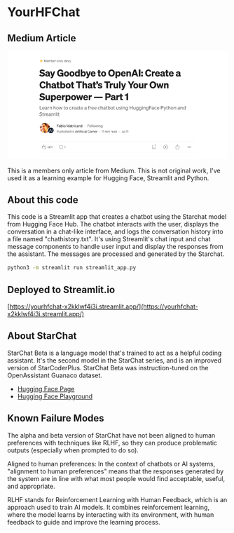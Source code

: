 # YourHFChat


## Medium Article

![Medium Article](<article-screenshot.png>)

This is a members only article from Medium.  This is not original work, I've used it as a learning example for Hugging Face, Streamlit and Python.

## About this code

This code is a Streamlit app that creates a chatbot using the Starchat model from Hugging Face Hub. The chatbot interacts with the user, displays the conversation in a chat-like interface, and logs the conversation history into a file named "chathistory.txt". It's using Streamlit's chat input and chat message components to handle user input and display the responses from the assistant. The messages are processed and generated by the Starchat.  

```sh
python3 -m streamlit run streamlit_app.py  
```

## Deployed to Streamlit.io

[https://yourhfchat-x2kklwf4i3i.streamlit.app/](https://yourhfchat-x2kklwf4i3i.streamlit.app/)

## About StarChat

StarChat Beta is a language model that's trained to act as a helpful coding assistant. It's the second model in the StarChat series, and is an improved version of StarCoderPlus. StarChat Beta was instruction-tuned on the OpenAssistant Guanaco dataset.

- [Hugging Face Page](https://huggingface.co/HuggingFaceH4/starchat-beta)
- [Hugging Face Playground](https://huggingface.co/spaces/HuggingFaceH4/starchat-playground)

## Known Failure Modes

The alpha and beta version of StarChat have not been aligned to human preferences with techniques like RLHF, so they can produce problematic outputs (especially when prompted to do so).

Aligned to human preferences: In the context of chatbots or AI systems, "alignment to human preferences" means that the responses generated by the system are in line with what most people would find acceptable, useful, and appropriate.

RLHF stands for Reinforcement Learning with Human Feedback, which is an approach used to train AI models. It combines reinforcement learning, where the model learns by interacting with its environment, with human feedback to guide and improve the learning process.
